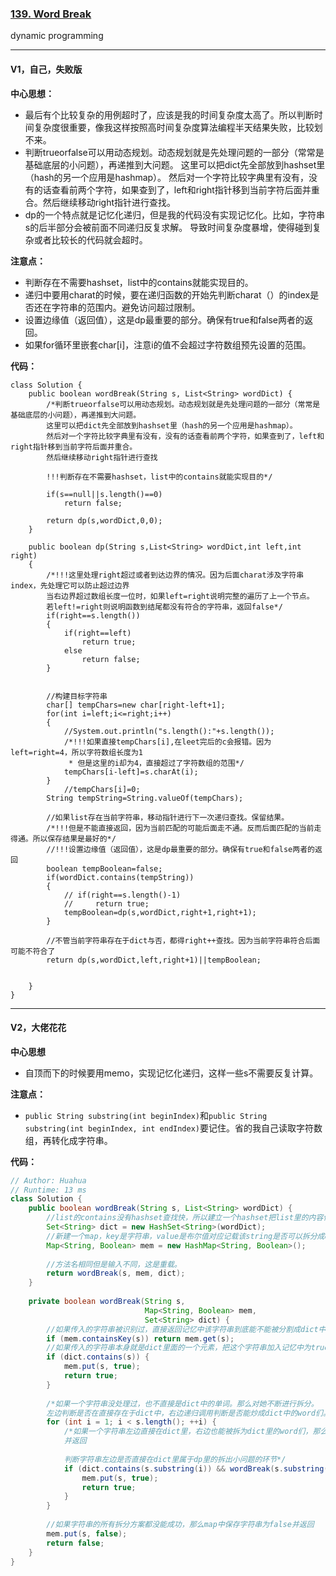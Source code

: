 ### [139. Word Break](https://leetcode.com/problems/word-break/)

dynamic programming

---

#### V1，自己，失败版

**中心思想：**
- 最后有个比较复杂的用例超时了，应该是我的时间复杂度太高了。所以判断时间复杂度很重要，像我这样按照高时间复杂度算法编程半天结果失败，比较划不来。
- 判断trueorfalse可以用动态规划。动态规划就是先处理问题的一部分（常常是基础底层的小问题），再递推到大问题。
这里可以把dict先全部放到hashset里（hash的另一个应用是hashmap）。
        然后对一个字符比较字典里有没有，没有的话查看前两个字符，如果查到了，left和right指针移到当前字符后面并重合。然后继续移动right指针进行查找。
- dp的一个特点就是记忆化递归，但是我的代码没有实现记忆化。比如，字符串s的后半部分会被前面不同递归反复求解。
导致时间复杂度暴增，使得碰到复杂或者比较长的代码就会超时。

**注意点：**
- 判断存在不需要hashset，list中的contains就能实现目的。
- 递归中要用charat的时候，要在递归函数的开始先判断charat（）的index是否还在字符串的范围内。避免访问超过限制。
- 设置边缘值（返回值），这是dp最重要的部分。确保有true和false两者的返回。
- 如果for循环里嵌套char[i]，注意i的值不会超过字符数组预先设置的范围。


**代码：**
```
class Solution {
    public boolean wordBreak(String s, List<String> wordDict) {
        /*判断trueorfalse可以用动态规划。动态规划就是先处理问题的一部分（常常是基础底层的小问题），再递推到大问题。
        这里可以把dict先全部放到hashset里（hash的另一个应用是hashmap）。
        然后对一个字符比较字典里有没有，没有的话查看前两个字符，如果查到了，left和right指针移到当前字符后面并重合。
        然后继续移动right指针进行查找
        
        !!!判断存在不需要hashset，list中的contains就能实现目的*/
        
        if(s==null||s.length()==0)
            return false;
        
        return dp(s,wordDict,0,0);
    }
    
    public boolean dp(String s,List<String> wordDict,int left,int right)
    {
        /*!!!这里处理right超过或者到达边界的情况。因为后面charat涉及字符串index，先处理它可以防止超过边界
        当右边界超过数组长度一位时，如果left=right说明完整的遍历了上一个节点。
        若left!=right则说明函数到结尾都没有符合的字符串，返回false*/
        if(right==s.length())
        {
            if(right==left)
                return true;
            else
                return false;
        }
            
        
        //构建目标字符串
        char[] tempChars=new char[right-left+1];
        for(int i=left;i<=right;i++)
        {
            //System.out.println("s.length():"+s.length());
            /*!!!如果直接tempChars[i],在leet完后的c会报错。因为left=right=4，所以字符数组长度为1
             * 但是这里的i却为4，直接超过了字符数组的范围*/
            tempChars[i-left]=s.charAt(i);
        }
            //tempChars[i]=0;
        String tempString=String.valueOf(tempChars);
        
        //如果list存在当前字符串，移动指针进行下一次递归查找。保留结果。
        /*!!!但是不能直接返回，因为当前匹配的可能后面走不通。反而后面匹配的当前走得通。所以保存结果是最好的*/
        //!!!设置边缘值（返回值），这是dp最重要的部分。确保有true和false两者的返回
        boolean tempBoolean=false;
        if(wordDict.contains(tempString))
        {
            // if(right==s.length()-1)
            //     return true;
            tempBoolean=dp(s,wordDict,right+1,right+1);
        }
        
        //不管当前字符串存在于dict与否，都得right++查找。因为当前字符串符合后面可能不符合了
        return dp(s,wordDict,left,right+1)||tempBoolean;
        
            
    }
}
```

---

#### V2，大佬花花

**中心思想**
- 自顶而下的时候要用memo，实现记忆化递归，这样一些s不需要反复计算。

**注意点：**
- `public String substring(int beginIndex)`和`public String substring(int beginIndex, int endIndex)`要记住。省的我自己读取字符数组，再转化成字符串。

**代码：**
```java
// Author: Huahua
// Runtime: 13 ms
class Solution {
    public boolean wordBreak(String s, List<String> wordDict) {
        //list的contains没有hashset查找快，所以建立一个hashset把list里的内容传进去
        Set<String> dict = new HashSet<String>(wordDict);
        //新建一个map，key是字符串，value是布尔值对应记载该string是否可以拆分成dict中的单词们。
        Map<String, Boolean> mem = new HashMap<String, Boolean>();
        
        //方法名相同但是输入不同，这是重载。
        return wordBreak(s, mem, dict);
    }
 
    private boolean wordBreak(String s,
                              Map<String, Boolean> mem, 
                              Set<String> dict) {
        //如果传入的字符串被识别过，直接返回记忆中该字符串到底能不能被分割成dict中的word
        if (mem.containsKey(s)) return mem.get(s);
        //如果传入的字符串本身就是dict里面的一个元素，把这个字符串加入记忆中为true，并且返回true
        if (dict.contains(s)) {
            mem.put(s, true);
            return true;
        }
        
        /*如果一个字符串没处理过，也不直接是dict中的单词。那么对她不断进行拆分。
        左边判断是否在直接存在于dict中，右边递归调用判断是否能炒成dict中的word们。*/
        for (int i = 1; i < s.length(); ++i) {
            /*如果一个字符串左边直接在dict里，右边也能被拆为dict里的word们，那么这个字符串能被拆分成dict里的word们，map保存该字符串的结果。
            并返回
            
            判断字符串左边是否直接在dict里属于dp里的拆出小问题的环节*/
            if (dict.contains(s.substring(i)) && wordBreak(s.substring(0, i), mem, dict)) {
                mem.put(s, true);
                return true;
            }
        }
        
        //如果字符串的所有拆分方案都没能成功，那么map中保存字符串为false并返回
        mem.put(s, false);
        return false;
    }
}
```
